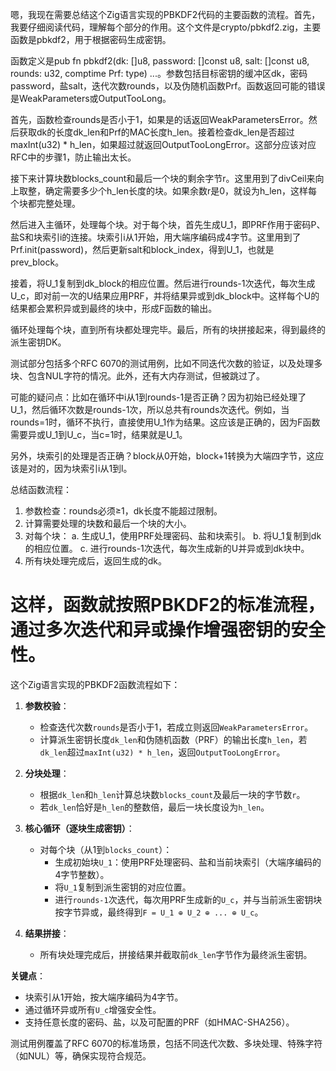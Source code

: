 嗯，我现在需要总结这个Zig语言实现的PBKDF2代码的主要函数的流程。首先，我要仔细阅读代码，理解每个部分的作用。这个文件是crypto/pbkdf2.zig，主要函数是pbkdf2，用于根据密码生成密钥。

函数定义是pub fn pbkdf2(dk: []u8, password: []const u8, salt: []const u8, rounds: u32, comptime Prf: type) ...。参数包括目标密钥的缓冲区dk，密码password，盐salt，迭代次数rounds，以及伪随机函数Prf。函数返回可能的错误是WeakParameters或OutputTooLong。

首先，函数检查rounds是否小于1，如果是的话返回WeakParametersError。然后获取dk的长度dk_len和Prf的MAC长度h_len。接着检查dk_len是否超过maxInt(u32) * h_len，如果超过就返回OutputTooLongError。这部分应该对应RFC中的步骤1，防止输出太长。

接下来计算块数blocks_count和最后一个块的剩余字节r。这里用到了divCeil来向上取整，确定需要多少个h_len长度的块。如果余数r是0，就设为h_len，这样每个块都完整处理。

然后进入主循环，处理每个块。对于每个块，首先生成U_1，即PRF作用于密码P、盐S和块索引i的连接。块索引i从1开始，用大端序编码成4字节。这里用到了Prf.init(password)，然后更新salt和block_index，得到U_1，也就是prev_block。

接着，将U_1复制到dk_block的相应位置。然后进行rounds-1次迭代，每次生成U_c，即对前一次的U结果应用PRF，并将结果异或到dk_block中。这样每个U的结果都会累积异或到最终的块中，形成F函数的输出。

循环处理每个块，直到所有块都处理完毕。最后，所有的块拼接起来，得到最终的派生密钥DK。

测试部分包括多个RFC 6070的测试用例，比如不同迭代次数的验证，以及处理多块、包含NUL字符的情况。此外，还有大内存测试，但被跳过了。

可能的疑问点：比如在循环中i从1到rounds-1是否正确？因为初始已经处理了U_1，然后循环次数是rounds-1次，所以总共有rounds次迭代。例如，当rounds=1时，循环不执行，直接使用U_1作为结果。这应该是正确的，因为F函数需要异或U_1到U_c，当c=1时，结果就是U_1。

另外，块索引的处理是否正确？block从0开始，block+1转换为大端四字节，这应该是对的，因为块索引i从1到l。

总结函数流程：

1. 参数检查：rounds必须≥1，dk长度不能超过限制。
2. 计算需要处理的块数和最后一个块的大小。
3. 对每个块：
   a. 生成U_1，使用PRF处理密码、盐和块索引。
   b. 将U_1复制到dk的相应位置。
   c. 进行rounds-1次迭代，每次生成新的U并异或到dk块中。
4. 所有块处理完成后，返回生成的dk。

这样，函数就按照PBKDF2的标准流程，通过多次迭代和异或操作增强密钥的安全性。
================================================
这个Zig语言实现的PBKDF2函数流程如下：

1. **参数校验**：
   - 检查迭代次数`rounds`是否小于1，若成立则返回`WeakParametersError`。
   - 计算派生密钥长度`dk_len`和伪随机函数（PRF）的输出长度`h_len`，若`dk_len`超过`maxInt(u32) * h_len`，返回`OutputTooLongError`。

2. **分块处理**：
   - 根据`dk_len`和`h_len`计算总块数`blocks_count`及最后一块的字节数`r`。
   - 若`dk_len`恰好是`h_len`的整数倍，最后一块长度设为`h_len`。

3. **核心循环（逐块生成密钥）**：
   - 对每个块（从1到`blocks_count`）：
     - 生成初始块`U_1`：使用PRF处理密码、盐和当前块索引（大端序编码的4字节整数）。
     - 将`U_1`复制到派生密钥的对应位置。
     - 进行`rounds-1`次迭代，每次用PRF生成新的`U_c`，并与当前派生密钥块按字节异或，最终得到`F = U_1 ⊕ U_2 ⊕ ... ⊕ U_c`。

4. **结果拼接**：
   - 所有块处理完成后，拼接结果并截取前`dk_len`字节作为最终派生密钥。

**关键点**：
- 块索引从1开始，按大端序编码为4字节。
- 通过循环异或所有`U_c`增强安全性。
- 支持任意长度的密码、盐，以及可配置的PRF（如HMAC-SHA256）。

测试用例覆盖了RFC 6070的标准场景，包括不同迭代次数、多块处理、特殊字符（如NUL）等，确保实现符合规范。